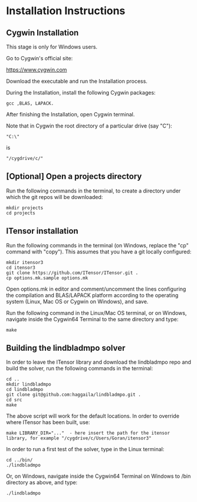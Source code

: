 # Installation Instructions

## Cygwin Installation

This stage is only for Windows users.

Go to Cygwin's official site:

https://www.cygwin.com

Download the executable and run the Installation process.

During the Installation, install the following Cygwin packages:

    gcc ,BLAS, LAPACK.

After finishing the Installation, open Cygwin terminal.

Note that in Cygwin the root directory of a particular drive (say "C"): 

    "C:\" 
is

    "/cygdrive/c/"

## [Optional] Open a projects directory

Run the following commands in the terminal, to create a directory under which the git repos will be downloaded:

    mkdir projects
    cd projects

## ITensor installation

Run the following commands in the terminal (on Windows, replace the "cp" command with "copy"). This assumes that you have a git locally configured:

    mkdir itensor3
    cd itensor3
    git clone https://github.com/ITensor/ITensor.git .
    cp options.mk.sample options.mk

Open options.mk in editor and comment/uncomment the lines configuring the compilation and BLAS/LAPACK platform according to the operating system (Linux, Mac OS or Cygwin on Windows), and save.

Run the following command in the Linux/Mac OS terminal, or on Windows, navigate inside the Cygwin64 Terminal to the same directory and type:

    make

## Building the lindbladmpo solver

In order to leave the ITensor library and download the lindbladmpo repo and build the solver, run the following commands in the terminal:

    cd ..
    mkdir lindbladmpo
    cd lindbladmpo
    git clone git@github.com:haggaila/lindbladmpo.git .
    cd src
    make

The above script will work for the default locations. In order to override where ITensor has been built, use:

    make LIBRARY_DIR="..."  - here insert the path for the itensor library, for example "/cygdrive/c/Users/Goran/itensor3"

In order to run a first test of the solver, type in the Linux terminal:

    cd ../bin/
    ./lindbladmpo

Or, on Windows, navigate inside the Cygwin64 Terminal on Windows to /bin directory as above, and type:

    ./lindbladmpo
